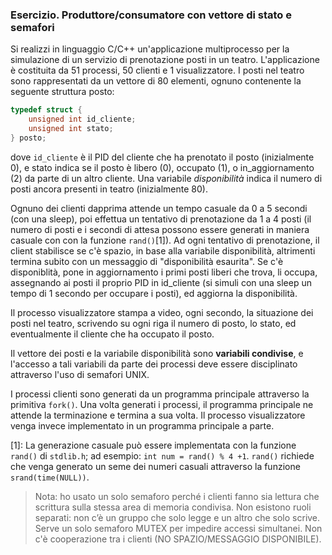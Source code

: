 ### Esercizio. Produttore/consumatore con vettore di stato e semafori


Si realizzi in linguaggio C/C++ un'applicazione multiprocesso per la simulazione di un servizio di prenotazione posti in un teatro. L'applicazione è costituita da 51 processi, 50 clienti e 1 visualizzatore. I posti nel teatro sono rappresentati da un vettore di 80 elementi, ognuno contenente la seguente struttura posto:

```c
typedef struct {
    unsigned int id_cliente;
    unsigned int stato; 
} posto;
```

dove ``id_cliente`` è il PID del cliente che ha prenotato il posto (inizialmente 0), e stato indica se il posto è libero (0), occupato (1), o in_aggiornamento (2) da parte di un altro cliente. Una variabile _disponibilità_ indica il numero di posti ancora presenti in teatro (inizialmente 80).

Ognuno dei clienti dapprima attende un tempo casuale da 0 a 5 secondi (con una sleep), poi effettua un tentativo di prenotazione da 1 a 4 posti (il numero di posti e i secondi di attesa possono essere generati in maniera casuale con con la funzione ``rand()``[1]). Ad ogni tentativo di prenotazione, il client stabilisce se c'è spazio, in base alla variabile disponibilità, altrimenti termina subito con un messaggio di "disponibilità esaurita". Se c'è disponiblità, pone in aggiornamento i primi posti liberi che trova, li occupa, assegnando ai posti il proprio PID in id_cliente (si simuli con una sleep un tempo di 1 secondo per occupare i posti), ed aggiorna la disponibilità.

Il processo visualizzatore stampa a video, ogni secondo, la situazione dei posti nel teatro, scrivendo su ogni riga il numero di posto, lo stato, ed eventualmente il cliente che ha occupato il posto.

Il vettore dei posti e la variabile disponibilità sono **variabili condivise**, e l'accesso a tali variabili da parte dei processi deve essere disciplinato attraverso l'uso di semafori UNIX.

I processi clienti sono generati da un programma principale attraverso la primitiva ``fork()``. Una volta generati i processi, il programma principale ne attende la terminazione e termina a sua volta. Il processo visualizzatore venga invece implementato in un programma principale a parte.

[1]: La generazione casuale può essere implementata con la funzione ``rand()`` di ``stdlib.h``; ad esempio: ``int num = rand() % 4 +1``. ``rand()`` richiede che venga generato un seme dei numeri casuali attraverso la funzione ``srand(time(NULL))``.


> Nota: ho usato un solo semaforo perché i clienti fanno sia lettura che scrittura sulla stessa area di memoria condivisa. Non esistono ruoli separati: non c’è un gruppo che solo legge e un altro che solo scrive. Serve un solo semaforo MUTEX per impedire accessi simultanei. Non c'è cooperazione tra i clienti (NO SPAZIO/MESSAGGIO DISPONIBILE).